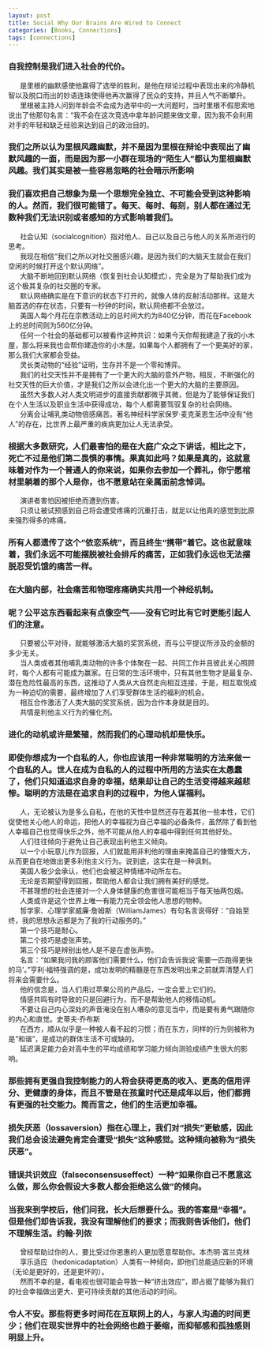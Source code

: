 ```yaml
---
layout: post
title: Social Why Our Brains Are Wired to Connect  
categories: [Books, Connections]
tags: [connections]
---   
```

### 自我控制是我们进入社会的代价。<!-- more -->        
&nbsp;&nbsp;&nbsp;&nbsp;&nbsp;&nbsp;是里根的幽默感使他赢得了选举的胜利，是他在辩论过程中表现出来的冷静机智以及脱口而出的妙语连珠使得他再次赢得了民众的支持，并且人气不断攀升。              
&nbsp;&nbsp;&nbsp;&nbsp;&nbsp;&nbsp;里根被主持人问到年龄会不会成为选举中的一大问题时，当时里根不假思索地说出了他那句名言：“我不会在这次竞选中拿年龄问题来做文章，因为我不会利用对手的年轻和缺乏经验来达到自己的政治目的。               
### 我们之所以认为里根风趣幽默，并不是因为里根在辩论中表现出了幽默风趣的一面，而是因为那一小群在现场的“陌生人”都认为里根幽默风趣。我们其实是被一些容易忽略的社会暗示所影响               
### 我们喜欢把自己想象为是一个思想完全独立、不可能会受到这种影响的人。然而，我们很可能错了。每天、每时、每刻，别人都在通过无数种我们无法识别或者感知的方式影响着我们。               
&nbsp;&nbsp;&nbsp;&nbsp;&nbsp;&nbsp;社会认知（socialcognition）指对他人、自己以及自己与他人的关系所进行的思考。               
&nbsp;&nbsp;&nbsp;&nbsp;&nbsp;&nbsp;我现在相信“我们之所以对社交圈感兴趣，是因为我们的大脑天生就会在我们空闲的时候打开这个默认网络”。               
&nbsp;&nbsp;&nbsp;&nbsp;&nbsp;&nbsp;大脑不断地回到默认网络（恢复到社会认知模式），完全是为了帮助我们成为这个极其复杂的社交圈的专家。               
&nbsp;&nbsp;&nbsp;&nbsp;&nbsp;&nbsp;默认网络确实是在下意识的状态下打开的，就像人体的反射活动那样。这是大脑首选的存在状态，只要有一秒钟的时间，默认网络都不会放过。               
&nbsp;&nbsp;&nbsp;&nbsp;&nbsp;&nbsp;美国人每个月花在宗教活动上的总时间大约为840亿分钟，而花在Facebook上的总时间则为560亿分钟。               
&nbsp;&nbsp;&nbsp;&nbsp;&nbsp;&nbsp;任何一个社会的基础都可以被看作这种共识：如果今天你帮我建造了我的小木屋，那么将来我也会帮你建造你的小木屋。如果每个人都拥有了一个更美好的家，那么我们大家都会受益。               
&nbsp;&nbsp;&nbsp;&nbsp;&nbsp;&nbsp;灵长类动物的“经验”证明，生存并不是一个零和博弈。               
&nbsp;&nbsp;&nbsp;&nbsp;&nbsp;&nbsp;我们的社交天性并不是拥有了一个更大的大脑的意外产物，相反，不断强化的社交天性的巨大价值，才是我们之所以会进化出一个更大的大脑的主要原因。               
&nbsp;&nbsp;&nbsp;&nbsp;&nbsp;&nbsp;虽然大多数人对人类文明进步的直接贡献都微乎其微，但是为了能够保证我们在个人生活以及职业生活中获得成功，每个人都需要驾驭复杂的社会网络。                             
&nbsp;&nbsp;&nbsp;&nbsp;&nbsp;&nbsp;分离会让哺乳类动物倍感痛苦。著名神经科学家保罗·麦克莱恩生活中没有“他人”的存在，比世界上最严重的疾病更加让人无法承受。               
### 根据大多数研究，人们最害怕的是在大庭广众之下讲话，相比之下，死亡不过是他们第二畏惧的事情。果真如此吗？如果是真的，这就意味着对作为一个普通人的你来说，如果你去参加一个葬礼，你宁愿棺材里躺着的那个人是你，也不愿意站在亲属面前念悼词。               
&nbsp;&nbsp;&nbsp;&nbsp;&nbsp;&nbsp;演讲者害怕因被拒绝而遭到伤害。               
&nbsp;&nbsp;&nbsp;&nbsp;&nbsp;&nbsp;只须让被试预感到自己将会遭受疼痛的沉重打击，就足以让他真的感觉到比原来强烈得多的疼痛。               
### 所有人都遗传了这个“依恋系统”，而且终生“携带”着它。这也就意味着，我们永远不可能摆脱被社会排斥的痛苦，正如我们永远也无法摆脱忍受饥饿的痛苦一样。                              
### 在大脑内部，社会痛苦和物理疼痛确实共用一个神经机制。               
### 呢？公平这东西看起来有点像空气——没有它时比有它时更能引起人们的注意。               
&nbsp;&nbsp;&nbsp;&nbsp;&nbsp;&nbsp;只要被公平对待，就能够激活大脑的奖赏系统，而与公平提议所涉及的金额的多少无关。               
&nbsp;&nbsp;&nbsp;&nbsp;&nbsp;&nbsp;当人类或者其他哺乳类动物的许多个体聚在一起、共同工作并且彼此关心照顾时，每个人都有可能成为赢家。在日常的生活环境中，只有其他生物才是最复杂、潜在危险性最高的东西，这推动了人类从大自然走向相互连接，于是，相互取悦成为一种迫切的需要，最终增加了人们享受群体生活的福利的机会。               
&nbsp;&nbsp;&nbsp;&nbsp;&nbsp;&nbsp;相互合作激活了人类大脑的奖赏系统，因为合作本身就是目的。               
&nbsp;&nbsp;&nbsp;&nbsp;&nbsp;&nbsp;共情是利他主义行为的催化剂。               
### 进化的动机或许是繁殖，然而我们的心理动机却是快乐。               
### 即使你想成为一个自私的人，你也应该用一种非常聪明的方法来做一个自私的人。世人在成为自私的人的过程中所用的方法实在太愚蠢了，他们只知道追求自身的幸福，结果却让自己的生活变得越来越悲惨。聪明的方法是在追求自利的过程中，为他人谋福利。               
&nbsp;&nbsp;&nbsp;&nbsp;&nbsp;&nbsp;人，无论被认为是多么自私，在他的天性中显然还存在着其他一些本性，它们促使他关心他人的命运，把他人的幸福视为自己幸福的必备条件，虽然除了看到他人幸福自己也觉得快乐之外，他不可能从他人的幸福中得到任何其他好处。               
&nbsp;&nbsp;&nbsp;&nbsp;&nbsp;&nbsp;人们往往倾向于避免让自己表现出利他主义倾向。               
&nbsp;&nbsp;&nbsp;&nbsp;&nbsp;&nbsp;以一个小玩意儿作为回报，人们就能用非利他的理由来掩盖自己的慷慨大方，从而更自在地做出更多利他主义行为。说到底，这实在是一种讽刺。               
&nbsp;&nbsp;&nbsp;&nbsp;&nbsp;&nbsp;美国人极少会承认，他们也会被这种情绪冲动所左右。               
&nbsp;&nbsp;&nbsp;&nbsp;&nbsp;&nbsp;无论是否期望得到回报，帮助他人都会让我们拥有美好的感觉。               
&nbsp;&nbsp;&nbsp;&nbsp;&nbsp;&nbsp;不甚理想的社会连接对一个人身体健康的危害很可能相当于每天抽两包烟。                              
&nbsp;&nbsp;&nbsp;&nbsp;&nbsp;&nbsp;人类或许是这个世界上唯一有能力完全领会他人思想的物种。               
&nbsp;&nbsp;&nbsp;&nbsp;&nbsp;&nbsp;哲学家、心理学家威廉·詹姆斯（WilliamJames）有句名言说得好：“自始至终，我的思想永远都是为了我的行动服务的。”               
&nbsp;&nbsp;&nbsp;&nbsp;&nbsp;&nbsp;第一个技巧是耐心。               
&nbsp;&nbsp;&nbsp;&nbsp;&nbsp;&nbsp;第二个技巧是虚张声势。               
&nbsp;&nbsp;&nbsp;&nbsp;&nbsp;&nbsp;第三个技巧是辨别出他人是不是在虚张声势。               
&nbsp;&nbsp;&nbsp;&nbsp;&nbsp;&nbsp;名言：“如果我问我的顾客他们需要什么，他们会告诉我说‘需要一匹跑得更快的马’。”亨利·福特强调的是，成功发明的精髓是在东西发明出来之前就弄清楚人们将来会需要什么。               
&nbsp;&nbsp;&nbsp;&nbsp;&nbsp;&nbsp;他的信念是，当人们用过苹果公司的产品后，一定会爱上它们的。               
&nbsp;&nbsp;&nbsp;&nbsp;&nbsp;&nbsp;情感共鸣有时导致的只是回避行为，而不是帮助他人的移情动机。                             
&nbsp;&nbsp;&nbsp;&nbsp;&nbsp;&nbsp;不要让自己内心深处的声音淹没在别人嘈杂的意见当中，而是要有勇气跟随你的内心和直觉。史蒂夫·乔布斯               
&nbsp;&nbsp;&nbsp;&nbsp;&nbsp;&nbsp;在西方，顺从似乎是一种被人看不起的习惯；而在东方，同样的行为则被称为是“和谐”，是成功的群体生活不可或缺的。               
&nbsp;&nbsp;&nbsp;&nbsp;&nbsp;&nbsp;延迟满足能力会对高中生的平均成绩和学习能力倾向测验成绩产生很大的影响。               
### 那些拥有更强自我控制能力的人将会获得更高的收入、更高的信用评分、更健康的身体，而且不管是在孩童时代还是成年以后，他们都拥有更强的社交能力。简而言之，他们的生活更加幸福。               
### 损失厌恶（lossaversion）指在心理上，我们对“损失”更敏感，因此我们总会设法避免肯定会遭受“损失”这种感觉。这种倾向被称为“损失厌恶”。               
### 错误共识效应（falseconsensuseffect）一种“如果你自己不愿意这么做，那么你会假设大多数人都会拒绝这么做”的倾向。                                      
### 当我来到学校后，他们问我，长大后想要什么。我的答案是“幸福”。但是他们却告诉我，我没有理解他们的要求；而我则告诉他们，他们不理解生活。约翰·列侬               
&nbsp;&nbsp;&nbsp;&nbsp;&nbsp;&nbsp;曾经帮助过你的人，要比受过你恩惠的人更加愿意帮助你。本杰明·富兰克林               
&nbsp;&nbsp;&nbsp;&nbsp;&nbsp;&nbsp;享乐适应（hedonicadaptation）人类有一种倾向，即他们总能适应新的环境（无论是更好的，还是更坏的）。               
&nbsp;&nbsp;&nbsp;&nbsp;&nbsp;&nbsp;然而不幸的是，看电视也很可能会导致一种“挤出效应”，即占据了能够为我们的社会幸福做出更大、更可持续贡献的其他活动的时间。               
### 令人不安。那些将更多时间花在互联网上的人，与家人沟通的时间更少；他们在现实世界中的社会网络也趋于萎缩，而抑郁感和孤独感则明显上升。               
